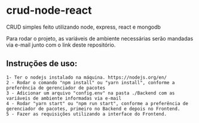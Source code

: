 # crud-node-react
CRUD simples feito utilizando node, express, react e mongodb




Para rodar o projeto, as variáveis de ambiente necessárias serão mandadas via e-mail junto com o link deste repositório.


## Instruções de uso:
    1- Ter o nodejs instalado na máquina. https://nodejs.org/en/
    2 - Rodar o comando "npm install" ou "yarn install", conforme a preferência de gerenciador de pacotes
    3 - Adicionar um arquivo "config.env" na pasta ./Backend com as variáveis de ambiente informadas via e-mail
    4 - Rodar "yarn start" ou "npm run start", conforme a preferência de gerenciador de pacotes, primeiro no Backend e depois no Frontend.
    5 - Fazer as requisições utilizando a interface do Frontend.
